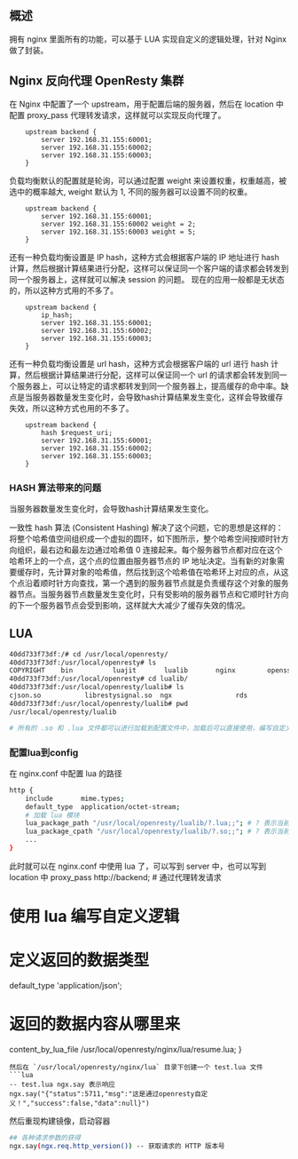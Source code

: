 ## 概述

拥有 nginx 里面所有的功能，可以基于 LUA 实现自定义的逻辑处理，针对 Nginx 做了封装。

## Nginx 反向代理 OpenResty 集群

在 Nginx 中配置了一个 upstream，用于配置后端的服务器，然后在 location 中配置 proxy_pass 代理转发请求，这样就可以实现反向代理了。

```config
    upstream backend {
        server 192.168.31.155:60001;
        server 192.168.31.155:60002;
        server 192.168.31.155:60003;
    }
```

负载均衡默认的配置就是轮询，可以通过配置 weight 来设置权重，权重越高，被选中的概率越大, weight 默认为 1, 不同的服务器可以设置不同的权重。

```config
    upstream backend {
        server 192.168.31.155:60001;
        server 192.168.31.155:60002 weight = 2;
        server 192.168.31.155:60003 weight = 5;
    }
```

还有一种负载均衡设置是 IP hash，这种方式会根据客户端的 IP 地址进行 hash
计算，然后根据计算结果进行分配，这样可以保证同一个客户端的请求都会转发到同一个服务器上，这样就可以解决 session 的问题。 现在的应用一般都是无状态的，所以这种方式用的不多了。

```config
    upstream backend {
        ip_hash;
        server 192.168.31.155:60001;
        server 192.168.31.155:60002;
        server 192.168.31.155:60003;
    }
```
还有一种负载均衡设置是 url hash，这种方式会根据客户端的 url 进行 hash 计算，然后根据计算结果进行分配，这样可以保证同一个 url 的请求都会转发到同一个服务器上，可以让特定的请求都转发到同一个服务器上，提高缓存的命中率。缺点是当服务器数量发生变化时，会导致hash计算结果发生变化，这样会导致缓存失效，所以这种方式也用的不多了。

```config
    upstream backend {
        hash $request_uri;
        server 192.168.31.155:60001;
        server 192.168.31.155:60002;
        server 192.168.31.155:60003;
    }
```
### HASH 算法带来的问题
当服务器数量发生变化时，会导致hash计算结果发生变化。

一致性 hash 算法 (Consistent Hashing) 解决了这个问题，它的思想是这样的：将整个哈希值空间组织成一个虚拟的圆环，如下图所示，整个哈希空间按顺时针方向组织，最右边和最左边通过哈希值 0 连接起来。每个服务器节点都对应在这个哈希环上的一个点，这个点的位置由服务器节点的 IP 地址决定。当有新的对象需要缓存时，先计算对象的哈希值，然后找到这个哈希值在哈希环上对应的点，从这个点沿着顺时针方向查找，第一个遇到的服务器节点就是负责缓存这个对象的服务器节点。当服务器节点数量发生变化时，只有受影响的服务器节点和它顺时针方向的下一个服务器节点会受到影响，这样就大大减少了缓存失效的情况。


## LUA

```bash
40dd733f73df:/# cd /usr/local/openresty/
40dd733f73df:/usr/local/openresty# ls
COPYRIGHT    bin          luajit       lualib       nginx        openssl      pcre         pod          resty.index  site
40dd733f73df:/usr/local/openresty# cd lualib/
40dd733f73df:/usr/local/openresty/lualib# ls
cjson.so           librestysignal.so  ngx                rds                redis              resty              tablepool.lua
40dd733f73df:/usr/local/openresty/lualib# pwd
/usr/local/openresty/lualib

# 所有的 .so 和 .lua 文件都可以进行加载到配置文件中，加载后可以直接使用，编写自定义的逻辑处理
```

### 配置lua到config

在 nginx.conf 中配置 lua 的路径

```bash
http {
    include       mime.types;
    default_type  application/octet-stream;
    # 加载 lua 模块
    lua_package_path "/usr/local/openresty/lualib/?.lua;;"; # ? 表示当前目录
    lua_package_cpath "/usr/local/openresty/lualib/?.so;;"; # ? 表示当前目录
    ...
}
```

此时就可以在 nginx.conf 中使用 lua 了，可以写到 server 中，也可以写到 location 中
proxy_pass http://backend; # 通过代理转发请求

# 使用 lua 编写自定义逻辑

# 定义返回的数据类型

default_type 'application/json';

# 返回的数据内容从哪里来

content_by_lua_file /usr/local/openresty/nginx/lua/resume.lua;
}

```
然后在 `/usr/local/openresty/nginx/lua` 目录下创建一个 test.lua 文件
```lua
-- test.lua ngx.say 表示响应
ngx.say("{"status":5711,"msg":"这是通过openresty自定义！","success":false,"data":null}")
```

然后重现构建镜像，启动容器

```bash
## 各种请求参数的获得
ngx.say(ngx.req.http_version()) -- 获取请求的 HTTP 版本号
```
